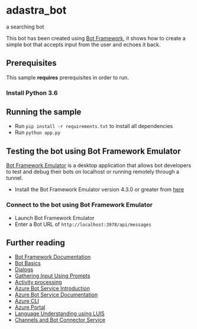 # adastra_bot

a searching bot

This bot has been created using [Bot Framework](https://dev.botframework.com), it shows how to create a simple bot that accepts input from the user and echoes it back.

## Prerequisites

This sample **requires** prerequisites in order to run.

### Install Python 3.6

## Running the sample
- Run `pip install -r requirements.txt` to install all dependencies
- Run `python app.py`


## Testing the bot using Bot Framework Emulator

[Bot Framework Emulator](https://github.com/microsoft/botframework-emulator) is a desktop application that allows bot developers to test and debug their bots on localhost or running remotely through a tunnel.

- Install the Bot Framework Emulator version 4.3.0 or greater from [here](https://github.com/Microsoft/BotFramework-Emulator/releases)

### Connect to the bot using Bot Framework Emulator

- Launch Bot Framework Emulator
- Enter a Bot URL of `http://localhost:3978/api/messages`


## Further reading

- [Bot Framework Documentation](https://docs.botframework.com)
- [Bot Basics](https://docs.microsoft.com/azure/bot-service/bot-builder-basics?view=azure-bot-service-4.0)
- [Dialogs](https://docs.microsoft.com/azure/bot-service/bot-builder-concept-dialog?view=azure-bot-service-4.0)
- [Gathering Input Using Prompts](https://docs.microsoft.com/azure/bot-service/bot-builder-prompts?view=azure-bot-service-4.0&tabs=csharp)
- [Activity processing](https://docs.microsoft.com/en-us/azure/bot-service/bot-builder-concept-activity-processing?view=azure-bot-service-4.0)
- [Azure Bot Service Introduction](https://docs.microsoft.com/azure/bot-service/bot-service-overview-introduction?view=azure-bot-service-4.0)
- [Azure Bot Service Documentation](https://docs.microsoft.com/azure/bot-service/?view=azure-bot-service-4.0)
- [Azure CLI](https://docs.microsoft.com/cli/azure/?view=azure-cli-latest)
- [Azure Portal](https://portal.azure.com)
- [Language Understanding using LUIS](https://docs.microsoft.com/azure/cognitive-services/luis/)
- [Channels and Bot Connector Service](https://docs.microsoft.com/azure/bot-service/bot-concepts?view=azure-bot-service-4.0)